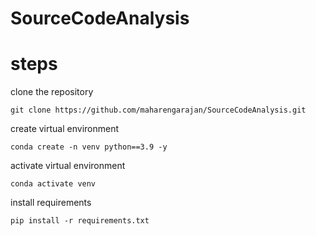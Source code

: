 # SourceCodeAnalysis

# steps

clone the repository
```
git clone https://github.com/maharengarajan/SourceCodeAnalysis.git
```

create virtual environment
```
conda create -n venv python==3.9 -y
```

activate virtual environment
```
conda activate venv
```

install requirements
```
pip install -r requirements.txt
```
